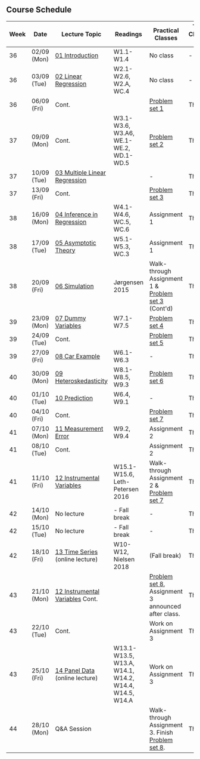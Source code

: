 ## Course Schedule

| Week | Date        | Lecture Topic                                                    | Readings                                                 | Practical Classes                                                           | TA Class 1 | TA Class 2 |
| ---- | ----------- | ---------------------------------------------------------------- | -------------------------------------------------------- | --------------------------------------------------------------------------- | ---------- | ---------- |
| 36   | 02/09 (Mon) | [01 Introduction](1_lectures/01_intro)                           | W1.1-W1.4                                                | No class                                                                    | -          | -          |
| 36   | 03/09 (Tue) | [02 Linear Regression](1_lectures/02_slr)                        | W2.1-W2.6, W2.A, WC.4                                    | No class                                                                    | -          | -          |
| 36   | 06/09 (Fri) | Cont.                                                            |                                                          | [Problem set 1](2_class/PS1_EngelCurves)                                    | Thor       | Daniel     |
| 37   | 09/09 (Mon) | Cont.                                                            | W3.1-W3.6, W3.A6, WE.1-WE.2, WD.1-WD.5                   | [Problem set 2](2_class/PS2_EngelCurves)                                    | Thor       | Pedro      |
| 37   | 10/09 (Tue) | [03 Multiple Linear Regression](1_lectures/03_mlr)               |                                                          | -                                                                           | Thor       | Pedro      |
| 37   | 13/09 (Fri) | Cont.                                                            |                                                          | [Problem set 3](2_class/PS3_Growth)                                         | Thor       | Daniel     |
| 38   | 16/09 (Mon) | [04 Inference in Regression](1_lectures/04_inference)            | W4.1-W4.6, WC.5, WC.6                                    | Assignment 1                                                                | Thor       | Pedro      |
| 38   | 17/09 (Tue) | [05 Asymptotic Theory](1_lectures/05_asymptotics)                | W5.1-W5.3, WC.3                                          | Assignment 1                                                                | Thor       | Pedro      |
| 38   | 20/09 (Fri) | [06 Simulation](1_lectures/06_simulation)                        | Jørgensen 2015                                           | Walk-through Assignment 1 & [Problem set 3](2_class/PS3_Growth) (Cont'd)    | Thor       | Daniel     |
| 39   | 23/09 (Mon) | [07 Dummy Variables](1_lectures/07_dummyvars)                    | W7.1-W7.5                                                | [Problem set 4](2_class/PS4_MonteCarlo)                                     | Thor       | Pedro      |
| 39   | 24/09 (Tue) | Cont.                                                            |                                                          | [Problem set 5](2_class/PS5_Growth)                                         | Thor       | Pedro      |
| 39   | 27/09 (Fri) | [08 Car Example](1_lectures/08_cars)                             | W6.1-W6.3                                                | -                                                                           | Thor       | Daniel     |
| 40   | 30/09 (Mon) | [09 Heteroskedasticity](1_lectures/09_heteroskedasticity)        | W8.1-W8.5, W9.3                                          | [Problem set 6](2_class/PS6_Hedonic)                                        | Thor       | Pedro      |
| 40   | 01/10 (Tue) | [10 Prediction](1_lectures/10_prediction)                                   | W6.4, W9.1                                               | -                                                                           | Thor       | Pedro      |
| 40   | 04/10 (Fri) | Cont.                                                            |                                                          | [Problem set 7](2_class/PS7_Hedonic)                                        | Thor       | Daniel     |
| 41   | 07/10 (Mon) | [11 Measurement Error](1_lectures/11_measurementerror)                      | W9.2, W9.4                                               | Assignment 2                                                                | Thor       | Pedro      |
| 41   | 08/10 (Tue) | Cont.                                                            |                                                          | Assignment 2                                                                | Thor       | Pedro      |
| 41   | 11/10 (Fri) | [12 Instrumental Variables](1_lectures/12_iv)                               | W15.1-W15.6, Leth-Petersen 2016                          | Walk-through Assignment 2 & [Problem set 7](2_class/PS7_Hedonic)            | Thor       | Daniel     |
| 42   | 14/10 (Mon) | No lecture                                                       | - Fall break                                             | -                                                                           | Thor       | Pedro      |
| 42   | 15/10 (Tue) | No lecture                                                       | - Fall break                                             | -                                                                           | Thor       | Pedro      |
| 42   | 18/10 (Fri) | [13 Time Series](1_lectures/12_timeseries) <br>(online lecture)             | W10-W12, Nielsen 2018                                    | (Fall break)                                                                | Thor       | Daniel     |
| 43   | 21/10 (Mon) | [12 Instrumental Variables](1_lectures/12_iv) Cont.                         |                                                          | [Problem set 8](2_class/PS8_IV), Assignment 3 announced after class.        | Thor       | Pedro      |
| 43   | 22/10 (Tue) | Cont.                                                            |                                                          | Work on Assignment 3                                                        | Thor       | Pedro      |
| 43   | 25/10 (Fri) | [14 Panel Data](1_lectures/14_paneldata) <br>(online lecture)               | W13.1-W13.5, W13.A, W14.1, W14.2, W14.4, W14.5, W14.A    | Work on Assignment 3                                                        | Thor       | Daniel     |
| 44   | 28/10 (Mon) | Q&A Session                                                      |                                                          | Walk-through Assignment 3. Finish [Problem set 8](2_class/PS8_IV).          | Thor       | Pedro      |